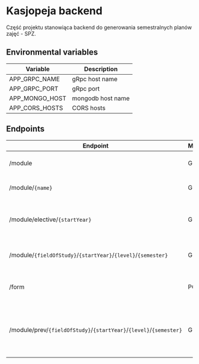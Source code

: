 # Kasjopeja backend

Część projektu stanowiąca backend do generowania semestralnych planów zajęć - SPZ.

## Environmental variables

Variable        | Description
----------------|---------------
APP_GRPC_NAME   |gRpc host name
APP_GRPC_PORT   |gRpc port
APP_MONGO_HOST  |mongodb host name
APP_CORS_HOSTS  |CORS hosts

## Endpoints

Endpoint          |Method| Description|Example
------------------|------|-----------|---
/module           |GET   |Returns all data from db|-
/module/`{name}`  |GET   |Returns module for given name|/module/`vpython`
/module/elective/`{startYear}` |GET   |Returns all elective modules for given start year|/module/elective/`2017`
/module/`{fieldOfStudy}`/`{startYear}`/`{level}`/`{semester}`|GET|Returns all modules matching parameters|/module/`is`/`2017`/`1`/`3`
/form             |POST  |Returns created pdf from post parameter|-
/module/prev/`{fieldOfStudy}`/`{startYear}`/`{level}`/`{semester}`|GET|Returns all modules matching parameters (+ from previous semesters)|/module/`is`/`2017`/`1`/`3`
